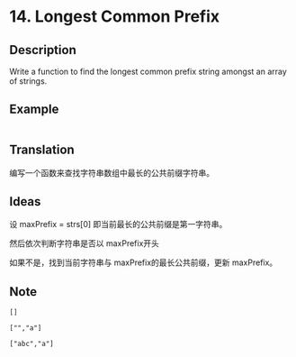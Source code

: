 # 14. Longest Common Prefix
## Description
Write a function to find the longest common prefix string amongst an array of strings.

## Example
```$xslt
```
## Translation
编写一个函数来查找字符串数组中最长的公共前缀字符串。
## Ideas
设 maxPrefix = strs[0] 即当前最长的公共前缀是第一字符串。 

然后依次判断字符串是否以 maxPrefix开头

如果不是，找到当前字符串与 maxPrefix的最长公共前缀，更新 maxPrefix。


## Note

```$xslt
[] 

["","a"]

["abc","a"]
``` 